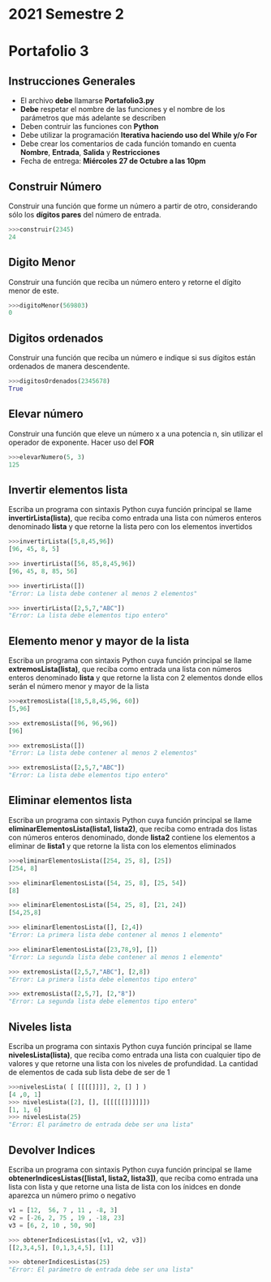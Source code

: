 # 2021 Semestre 2
# Portafolio 3

## Instrucciones Generales
- El archivo **debe** llamarse **Portafolio3.py**
- **Debe** respetar el nombre de las funciones y el nombre de los parámetros que más adelante se describen
- Deben contruir las funciones con **Python**
- Debe utilizar la programación **Iterativa haciendo uso del While y/o For**
- Debe crear los comentarios de cada función tomando en cuenta **Nombre**, **Entrada**, **Salida** y **Restricciones**
- Fecha de entrega: **Miércoles 27 de Octubre a las 10pm**

## Construir Número
Construir una función que forme un número a partir de otro, considerando sólo los **dígitos pares** del número de entrada.

```python
>>>construir(2345)
24
```

## Digito Menor
Construir una función  que reciba un número entero y retorne el dígito menor de este.

```python
>>>digitoMenor(569803)
0
```

## Digitos ordenados
Construir una función que reciba un número e indique si sus dígitos están ordenados de manera descendente.

```python
>>>digitosOrdenados(2345678)
True
```

## Elevar número
Construir una función que eleve un número x a una potencia n, sin utilizar el operador de exponente. Hacer uso del **FOR**

```python
>>>elevarNumero(5, 3)
125
```

##	Invertir elementos lista
Escriba un programa con sintaxis Python cuya función principal se llame **invertirLista(lista)**, que reciba como entrada una lista con números enteros denominado **lista** y que retorne la lista pero con los elementos invertidos 


```python
>>>invertirLista([5,8,45,96])
[96, 45, 8, 5]

>>> invertirLista([56, 85,8,45,96])
[96, 45, 8, 85, 56]

>>> invertirLista([])
"Error: La lista debe contener al menos 2 elementos"

>>> invertirLista([2,5,7,"ABC"])
"Error: La lista debe elementos tipo entero"
```

##	Elemento menor y mayor de la lista
Escriba un programa con sintaxis Python cuya función principal se llame **extremosLista(lista)**, que reciba como entrada una lista con números enteros denominado **lista** y que retorne la lista con 2 elementos donde ellos serán el número menor y mayor de la lista

```python
>>>extremosLista([18,5,8,45,96, 60])
[5,96]

>>> extremosLista([96, 96,96])
[96]

>>> extremosLista([])
"Error: La lista debe contener al menos 2 elementos"

>>> extremosLista([2,5,7,"ABC"])
"Error: La lista debe elementos tipo entero"
```

##	Eliminar elementos lista
Escriba un programa con sintaxis Python cuya función principal se llame **eliminarElementosLista(lista1, lista2)**, que reciba como entrada dos listas con números enteros denominado, donde **lista2** contiene los elementos a eliminar de **lista1** y que retorne la lista con los elementos eliminados

```python
>>>eliminarElementosLista([254, 25, 8], [25])
[254, 8]

>>> eliminarElementosLista([54, 25, 8], [25, 54])
[8]

>>> eliminarElementosLista([54, 25, 8], [21, 24])
[54,25,8]

>>> eliminarElementosLista([], [2,4])
"Error: La primera lista debe contener al menos 1 elemento"

>>> eliminarElementosLista([23,78,9], [])
"Error: La segunda lista debe contener al menos 1 elemento"

>>> extremosLista([2,5,7,"ABC"], [2,8])
"Error: La primera lista debe elementos tipo entero"

>>> extremosLista([2,5,7], [2,"8"])
"Error: La segunda lista debe elementos tipo entero"

```
##	Niveles lista
Escriba un programa con sintaxis Python cuya función principal se llame **nivelesLista(lista)**, que reciba como entrada una lista con cualquier tipo de valores y que retorne una lista con los niveles de profundidad. La cantidad de elementos de cada sub lista debe de ser de 1

```python
>>>nivelesLista( [ [[[[]]]], 2, [] ] )
[4 ,0, 1]
>>> nivelesLista([2], [], [[[[[[]]]]]])
[1, 1, 6]
>>> nivelesLista(25)
"Error: El parámetro de entrada debe ser una lista"
```
##	Devolver Indices
Escriba un programa con sintaxis Python cuya función principal se llame **obtenerIndicesListas([lista1, lista2, lista3])**, que reciba como entrada una lista con lista y que retorne una lista de lista con los ínidces en donde aparezca un número primo o negativo

```python
v1 = [12,  56, 7 , 11 , -8, 3] 
v2 = [-26, 2, 75 , 19 , -18, 23] 
v3 = [6, 2, 10 , 50, 90] 

>>> obtenerIndicesListas([v1, v2, v3])
[[2,3,4,5], [0,1,3,4,5], [1]]

>>> obtenerIndicesListas(25)
"Error: El parámetro de entrada debe ser una lista"

```
